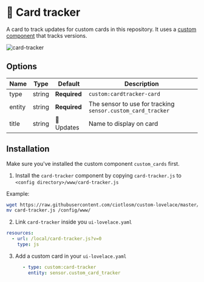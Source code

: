 # 📣 Card tracker

A card to track updates for custom cards in this repository.
It uses a [custom component](https://github.com/custom-components/custom_cards) that tracks versions.

![card-tracker](https://user-images.githubusercontent.com/7738048/42637020-ce8441fe-85f2-11e8-93ae-1468f64b46aa.png)

## Options

| Name | Type | Default | Description
| ---- | ---- | ------- | -----------
| type | string | **Required** | `custom:cardtracker-card`
| entity | string | **Required** | The sensor to use for tracking `sensor.custom_card_tracker`
| title | string | 📣 Updates | Name to display on card

## Installation
Make sure you've installed the custom component `custom_cards` first.

1. Install the `card-tracker` component by copying `card-tracker.js` to `<config directory>/www/card-tracker.js`

Example:
```bash
wget https://raw.githubusercontent.com/ciotlosm/custom-lovelace/master/card-tracker/card-tracker.js
mv card-tracker.js /config/www/
```

2. Link `card-tracker` inside you `ui-lovelace.yaml` 

```yaml
resources:
  - url: /local/card-tracker.js?v=0
    type: js
```

3. Add a custom card in your `ui-lovelace.yaml`

```yaml
      - type: custom:card-tracker
        entity: sensor.custom_card_tracker
```